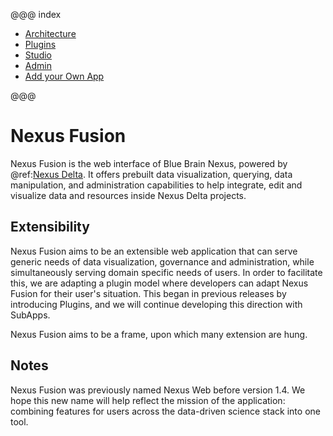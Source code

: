@@@ index

- [Architecture](architecture.md)
- [Plugins](plugins.md)
- [Studio](studio.md)
- [Admin](admin.md)
- [Add your Own App](add-your-own-app.md)

@@@

# Nexus Fusion

Nexus Fusion is the web interface of Blue Brain Nexus, powered by @ref:[Nexus Delta](../delta/index.md). It offers prebuilt data visualization, querying, data manipulation, and administration capabilities to help integrate, edit and visualize data and resources inside Nexus Delta projects.

## Extensibility

Nexus Fusion aims to be an extensible web application that can serve generic needs of data visualization, governance and administration, while simultaneously serving domain specific needs of users. In order to facilitate this, we are adapting a plugin model where developers can adapt Nexus Fusion for their user's situation. This began in previous releases by introducing Plugins, and we will continue developing this direction with SubApps.

Nexus Fusion aims to be a frame, upon which many extension are hung.

## Notes

Nexus Fusion was previously named Nexus Web before version 1.4. We hope this new name will help reflect the mission of the application: combining features for users across the data-driven science stack into one tool.
